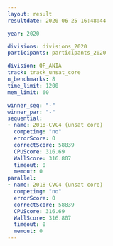```yaml
---
layout: result
resultdate: 2020-06-25 16:48:44

year: 2020

divisions: divisions_2020
participants: participants_2020

division: QF_ANIA
track: track_unsat_core
n_benchmarks: 8
time_limit: 1200
mem_limit: 60

winner_seq: "-"
winner_par: "-"
sequential:
- name: 2018-CVC4 (unsat core)
  competing: "no"
  errorScore: 0
  correctScore: 58839
  CPUScore: 316.69
  WallScore: 316.807
  timeout: 0
  memout: 0
parallel:
- name: 2018-CVC4 (unsat core)
  competing: "no"
  errorScore: 0
  correctScore: 58839
  CPUScore: 316.69
  WallScore: 316.807
  timeout: 0
  memout: 0
---
```

